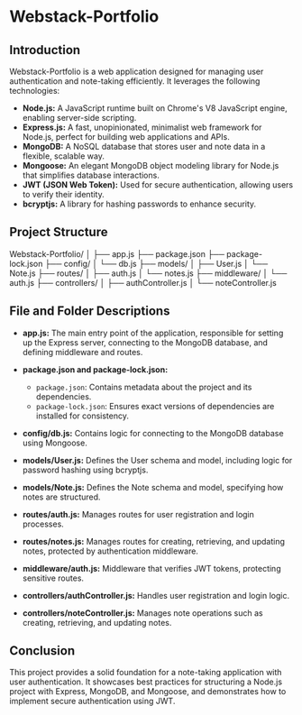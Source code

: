 # Webstack-Portfolio

## Introduction
Webstack-Portfolio is a web application designed for managing user authentication and note-taking efficiently. It leverages the following technologies:

- **Node.js:** A JavaScript runtime built on Chrome's V8 JavaScript engine, enabling server-side scripting.
- **Express.js:** A fast, unopinionated, minimalist web framework for Node.js, perfect for building web applications and APIs.
- **MongoDB:** A NoSQL database that stores user and note data in a flexible, scalable way.
- **Mongoose:** An elegant MongoDB object modeling library for Node.js that simplifies database interactions.
- **JWT (JSON Web Token):** Used for secure authentication, allowing users to verify their identity.
- **bcryptjs:** A library for hashing passwords to enhance security.

## Project Structure

Webstack-Portfolio/ │ ├── app.js ├── package.json ├── package-lock.json ├── config/ │ └── db.js ├── models/ │ ├── User.js │ └── Note.js ├── routes/ │ ├── auth.js │ └── notes.js ├── middleware/ │ └── auth.js ├── controllers/ │ ├── authController.js │ └── noteController.js

## File and Folder Descriptions

- **app.js:** The main entry point of the application, responsible for setting up the Express server, connecting to the MongoDB database, and defining middleware and routes.

- **package.json and package-lock.json:**
  - `package.json`: Contains metadata about the project and its dependencies.
  - `package-lock.json`: Ensures exact versions of dependencies are installed for consistency.

- **config/db.js:** Contains logic for connecting to the MongoDB database using Mongoose.

- **models/User.js:** Defines the User schema and model, including logic for password hashing using bcryptjs.

- **models/Note.js:** Defines the Note schema and model, specifying how notes are structured.

- **routes/auth.js:** Manages routes for user registration and login processes.

- **routes/notes.js:** Manages routes for creating, retrieving, and updating notes, protected by authentication middleware.

- **middleware/auth.js:** Middleware that verifies JWT tokens, protecting sensitive routes.

- **controllers/authController.js:** Handles user registration and login logic.

- **controllers/noteController.js:** Manages note operations such as creating, retrieving, and updating notes.

## Conclusion
This project provides a solid foundation for a note-taking application with user authentication. It showcases best practices for structuring a Node.js project with Express, MongoDB, and Mongoose, and demonstrates how to implement secure authentication using JWT.
